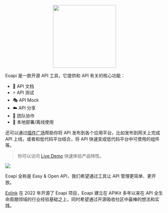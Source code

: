 <p align="center">
    <img width="200" src="/images/logo.png">
</p>
Eoapi 是一款开源 API 工具，它提供和 API 有关的核心功能：

* 📃 API 文档
* ⚡  API 测试
* 🎭 API Mock
* ☁️  API 分享
* 🤝 团队协作
* 📶 本地部署/离线使用
  
还可以通过[插件广场](/docs/extensions.html)帮助你将 API 发布到各个应用平台，比如发布到网关上完成 API 上线，或者和低代码平台结合，将 API 快速变成低代码平台中可使用的组件等。

> 你可以访问 [Live Demo](https://eoapi.io/) 快速体验产品特性。

![](/images/eoapi-demo.png)


Eoapi 全称是 Easy & Open API，我们希望通过工具让 API 管理更简单、更开放。

[Eolink](https://www.eolink.com/) 在 2022 年开源了 Eoapi 项目，Eoapi 建立在 APIKit 多年以来在 API 全生命周期领域的行业经验基础之上，同时希望通过开源吸收社区中最棒的想法和实践。

